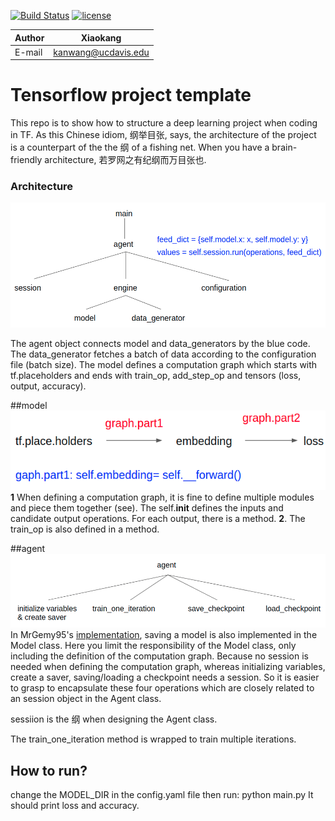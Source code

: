 [![Build Status](https://travis-ci.org/raghakot/keras-resnet.svg?branch=master)](https://github.com/YunYang1994/SphereFace)
[![license](https://img.shields.io/github/license/mashape/apistatus.svg?maxAge=2592000)](https://github.com/YunYang1994/SphereFace/blob/master/LICENSE)

|Author|Xiaokang|
|---|---
|E-mail|kanwang@ucdavis.edu

Tensorflow project template
===========================
This repo is to show how to structure a deep learning project when coding in TF.
As this Chinese idiom, 纲举目张, says, the architecture of the project is a counterpart of the
the 纲 of a fishing net. When you have a brain-friendly architecture, 若罗网之有纪纲而万目张也.
### Architecture
![alt text](./imgs/architecture.png "architecture")

The agent object connects model and data_generators by the blue code. The data_generator
fetches a batch of data according to the configuration file (batch size). The model defines
a computation graph which starts with tf.placeholders and ends with train_op, add_step_op and tensors (loss, output, accuracy).

##model
![alt_text](./imgs/model.png "model")
**1** When defining a computation graph, it is fine to define multiple modules and piece them together (see). The self.__init__ defines the inputs
and candidate output operations. For each output, there is a method.
**2**. The train_op is also defined in a method.

##agent
![alt_text](./imgs/agent.png "agent")
In MrGemy95's [implementation](https://github.com/MrGemy95/Tensorflow-Project-Template/blob/97adc2c3aa53c230425e3956379441a7704bf728/base/base_model.py), saving 
a model is also implemented in the Model class. Here you limit the responsibility of the Model class, only including the definition of the computation graph. Because no session is needed 
when defining the computation graph, whereas initializing variables, create a saver, saving/loading a checkpoint needs a session. So it is easier to grasp to encapsulate these four operations which are closely related to an session object in the Agent class.

sessiion is the 纲 when designing the Agent class.

The train_one_iteration method is wrapped to train multiple iterations.

## How to run?
change the MODEL_DIR in the config.yaml file then run: 
python main.py
It should print loss and accuracy.



